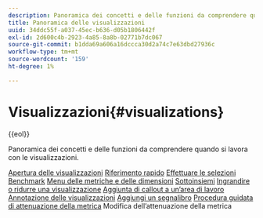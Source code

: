 ```yaml
---
description: Panoramica dei concetti e delle funzioni da comprendere quando si lavora con le visualizzazioni.
title: Panoramica delle visualizzazioni
uuid: 34ddc55f-a037-45ec-b636-d05b1806442f
exl-id: 2d600c4b-2923-4a85-8a8b-02771b7dc067
source-git-commit: b1dda69a606a16dccca30d2a74c7e63dbd27936c
workflow-type: tm+mt
source-wordcount: '159'
ht-degree: 1%

---
```


# Visualizzazioni{#visualizations}

{{eol}}

Panoramica dei concetti e delle funzioni da comprendere quando si lavora con le visualizzazioni.

[Apertura delle visualizzazioni](https://experienceleague.adobe.com/docs/data-workbench/using/client/visualizations/c-open-vis.html)
[Riferimento rapido](https://experienceleague.adobe.com/docs/data-workbench/using/client/visualizations/c-qk-ref.html)
[Effettuare le selezioni](https://experienceleague.adobe.com/docs/data-workbench/using/client/visualizations/make-selections/c-sel-vis.html)
[Benchmark](https://experienceleague.adobe.com/docs/data-workbench/using/client/visualizations/c-ustd-benchmks.html)
[Menu delle metriche e delle dimensioni](https://experienceleague.adobe.com/docs/data-workbench/using/client/visualizations/c-met-dim-menus.html)
[Sottoinsiemi](https://experienceleague.adobe.com/docs/data-workbench/using/client/visualizations/subsets/c-wk-subsets.html)
[Ingrandire o ridurre una visualizzazione](https://experienceleague.adobe.com/docs/data-workbench/using/client/visualizations/c-zoom-vis.html)
[Aggiunta di callout a un’area di lavoro](https://experienceleague.adobe.com/docs/data-workbench/using/client/visualizations/c-call-wkspc.html)
[Annotazione delle visualizzazioni](https://experienceleague.adobe.com/docs/data-workbench/using/client/visualizations/c-present-layer.html)
[Aggiungi un segnalibro](https://experienceleague.adobe.com/docs/data-workbench/using/client/visualizations/c-bookmark-about.html)
[Procedura guidata di attenuazione della metrica](https://experienceleague.adobe.com/docs/data-workbench/using/client/visualizations/dwb-create-metricdim.html)
Modifica dell’attenuazione della metrica

